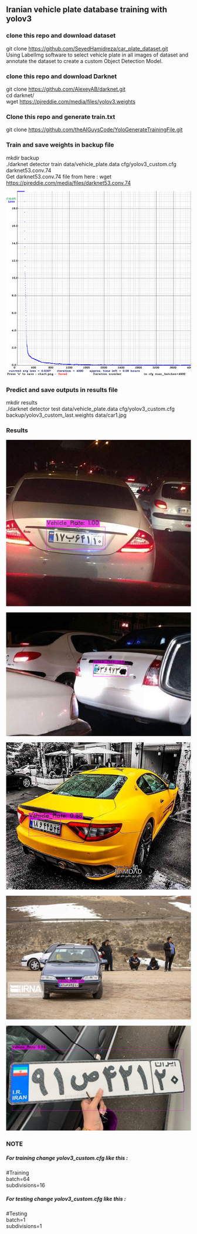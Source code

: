## Iranian vehicle plate database training with yolov3
### clone this repo and download dataset
git clone https://github.com/SeyedHamidreza/car_plate_dataset.git <br />
Using LabelImg software to select vehicle plate in all images of dataset and annotate the dataset to create a custom Object Detection Model.

### clone this repo and download Darknet
git clone https://github.com/AlexeyAB/darknet.git <br />
cd darknet/ <br />
wget https://pjreddie.com/media/files/yolov3.weights

### Clone this repo and generate train.txt
git clone https://github.com/theAIGuysCode/YoloGenerateTrainingFile.git

### Train and save weights in backup file
mkdir backup <br />
./darknet detector train data/vehicle_plate.data cfg/yolov3_custom.cfg darknet53.conv.74 <br />
Get darknet53.conv.74 file from here : wget https://pjreddie.com/media/files/darknet53.conv.74


![My Image](chart.png)

### Predict and save outputs in results file
mkdir results <br />
./darknet detector test data/vehicle_plate.data cfg/yolov3_custom.cfg backup/yolov3_custom_last.weights data/car1.jpg

### Results
![My Image](results/car1.jpg)

![My Image](results/car2.jpg)

![My Image](results/car3.jpg)

![My Image](results/car4.jpg)

![My Image](results/car5.jpg)

### NOTE
##### For training change yolov3_custom.cfg like this : <br />
#Training <br />
batch=64 <br />
subdivisions=16 <br />
##### For testing change yolov3_custom.cfg like this : <br />
#Testing <br />
batch=1 <br />
subdivisions=1 
